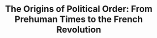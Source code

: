 ---
"\uFEFFauthors": Francis Fukuyama
title: 'The Origins of Political Order: From Prehuman Times to the French Revolution'
layout: post
---